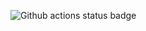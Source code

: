 ![Github actions status badge](https://github.com/AronNaylor/go-with-tdd/actions/workflows/go.yml/badge.svg "Github actions badge")